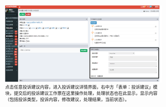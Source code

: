 ![](/assets/投诉意见9.png)点击任意投诉建议内容，进入投诉建议详情界面，右中方「表单：投诉建议」模块，提交后的投诉建议工作票在这里操作处理，处理状态也在此显示，显示内容（包括投诉类型，投诉内容，修改建议，处理结果，当前状态）。

